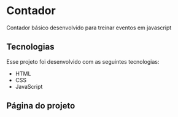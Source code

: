 # Contador
Contador básico desenvolvido para treinar eventos em javascript


## Tecnologias

Esse projeto foi desenvolvido com as seguintes tecnologias:

- HTML
- CSS
- JavaScript

## Página do projeto
